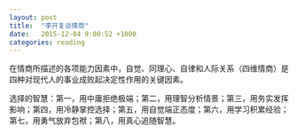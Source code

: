 ```yaml
---
layout: post
title:  "李开复谈情商"
date:   2015-12-04 9:00:52 +1000
categories: reading
---
```


在情商所描述的各项能力因素中，自觉、同理心、自律和人际关系（四维情商）是四种对现代人的事业成败起决定性作用的关键因素。

选择的智慧：第一，用中庸拒绝极端；第二，用理智分析情景；第三，用务实发挥影响；第四，用冷静掌控选择；第五，用自觉端正态度；第六，用学习积累经验；第七，用勇气放弃包袱；第八，用真心追随智慧。